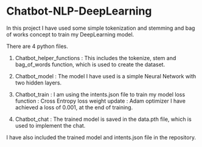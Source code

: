 # Chatbot-NLP-DeepLearning
In this project I have used some simple tokenization and stemming and bag of works concept to train my DeepLearning model.

There are 4 python files.
1) Chatbot_helper_functions : This includes the tokenize, stem and bag_of_words function, which is used to create the dataset.
2) Chatbot_model : The model I have used is a simple Neural Network with two hidden layers.
3) Chatbot_train : I am using the intents.json file to train my model
                   loss function : Cross Entropy loss
                   weight update : Adam optimizer
                   I have achieved a loss of 0.001, at the end of training.

4) Chatbot_chat : The trained model is saved in the data.pth file, which is used to implement the chat.

I have also included the trained model and intents.json file in the repository.
                  
